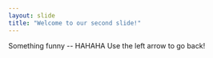 ```yaml
---
layout: slide
title: "Welcome to our second slide!"
---
```

Something funny -- HAHAHA
Use the left arrow to go back!
